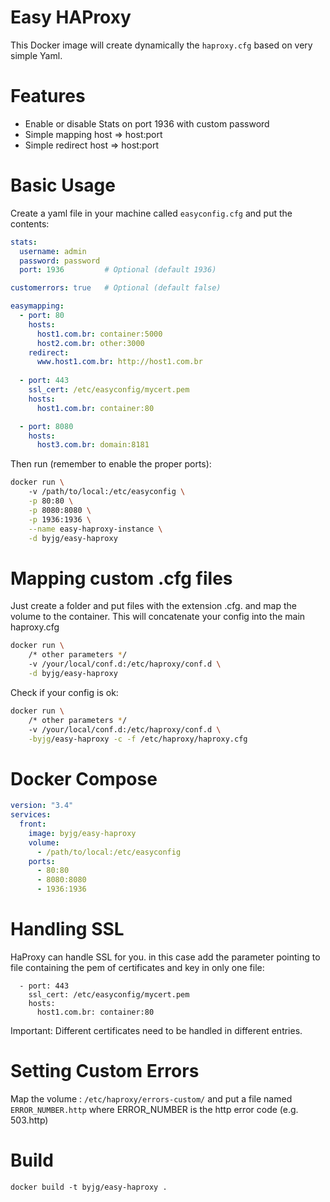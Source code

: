 # Easy HAProxy 

This Docker image will create dynamically the `haproxy.cfg` based on very simple Yaml.

# Features

- Enable or disable Stats on port 1936 with custom password
- Simple mapping host => host:port 
- Simple redirect host => host:port


# Basic Usage

Create a yaml file in your machine called `easyconfig.cfg` and put the contents:

```yaml
stats:
  username: admin
  password: password
  port: 1936         # Optional (default 1936)

customerrors: true   # Optional (default false)

easymapping:
  - port: 80
    hosts:                                     
      host1.com.br: container:5000
      host2.com.br: other:3000
    redirect:
      www.host1.com.br: http://host1.com.br
      
  - port: 443
    ssl_cert: /etc/easyconfig/mycert.pem
    hosts:
      host1.com.br: container:80

  - port: 8080
    hosts:
      host3.com.br: domain:8181
```

Then run (remember to enable the proper ports):

```bash
docker run \ 
    -v /path/to/local:/etc/easyconfig \
    -p 80:80 \
    -p 8080:8080 \
    -p 1936:1936 \
    --name easy-haproxy-instance \
    -d byjg/easy-haproxy
```



# Mapping custom .cfg files

Just create a folder and put files with the extension .cfg. and map the volume to the container. 
This will concatenate your config into the main haproxy.cfg

```bash
docker run \ 
    /* other parameters */
    -v /your/local/conf.d:/etc/haproxy/conf.d \
    -d byjg/easy-haproxy
```

Check if your config is ok:

```bash
docker run \ 
    /* other parameters */
    -v /your/local/conf.d:/etc/haproxy/conf.d \
    -byjg/easy-haproxy -c -f /etc/haproxy/haproxy.cfg
```

# Docker Compose

```yaml
version: "3.4"
services:
  front:
    image: byjg/easy-haproxy
    volume:
      - /path/to/local:/etc/easyconfig
    ports:
      - 80:80
      - 8080:8080
      - 1936:1936
```

# Handling SSL

HaProxy can handle SSL for you. in this case add the parameter pointing to file containing
the pem of certificates and key in only one file:

```
  - port: 443
    ssl_cert: /etc/easyconfig/mycert.pem
    hosts:
      host1.com.br: container:80
```

Important: Different certificates need to be handled in different entries. 

# Setting Custom Errors

Map the volume : `/etc/haproxy/errors-custom/` and put a file named `ERROR_NUMBER.http` where ERROR_NUMBER
is the http error code (e.g. 503.http)  

# Build

```
docker build -t byjg/easy-haproxy .
```

